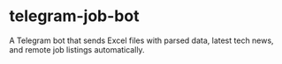 # telegram-job-bot
A Telegram bot that sends Excel files with parsed data, latest tech news, and remote job listings automatically.
